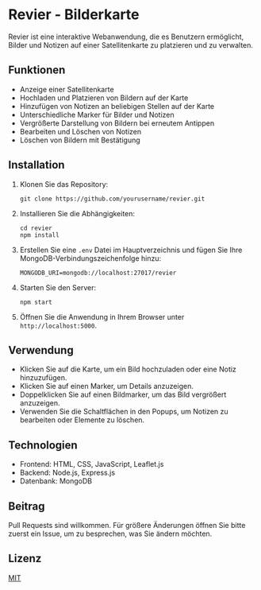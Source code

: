 # Revier - Bilderkarte

Revier ist eine interaktive Webanwendung, die es Benutzern ermöglicht, Bilder und Notizen auf einer Satellitenkarte zu platzieren und zu verwalten.

## Funktionen

- Anzeige einer Satellitenkarte
- Hochladen und Platzieren von Bildern auf der Karte
- Hinzufügen von Notizen an beliebigen Stellen auf der Karte
- Unterschiedliche Marker für Bilder und Notizen
- Vergrößerte Darstellung von Bildern bei erneutem Antippen
- Bearbeiten und Löschen von Notizen
- Löschen von Bildern mit Bestätigung

## Installation

1. Klonen Sie das Repository:
   ```
   git clone https://github.com/yourusername/revier.git
   ```

2. Installieren Sie die Abhängigkeiten:
   ```
   cd revier
   npm install
   ```

3. Erstellen Sie eine `.env` Datei im Hauptverzeichnis und fügen Sie Ihre MongoDB-Verbindungszeichenfolge hinzu:
   ```
   MONGODB_URI=mongodb://localhost:27017/revier
   ```

4. Starten Sie den Server:
   ```
   npm start
   ```

5. Öffnen Sie die Anwendung in Ihrem Browser unter `http://localhost:5000`.

## Verwendung

- Klicken Sie auf die Karte, um ein Bild hochzuladen oder eine Notiz hinzuzufügen.
- Klicken Sie auf einen Marker, um Details anzuzeigen.
- Doppelklicken Sie auf einen Bildmarker, um das Bild vergrößert anzuzeigen.
- Verwenden Sie die Schaltflächen in den Popups, um Notizen zu bearbeiten oder Elemente zu löschen.

## Technologien

- Frontend: HTML, CSS, JavaScript, Leaflet.js
- Backend: Node.js, Express.js
- Datenbank: MongoDB

## Beitrag

Pull Requests sind willkommen. Für größere Änderungen öffnen Sie bitte zuerst ein Issue, um zu besprechen, was Sie ändern möchten.

## Lizenz

[MIT](https://choosealicense.com/licenses/mit/)

